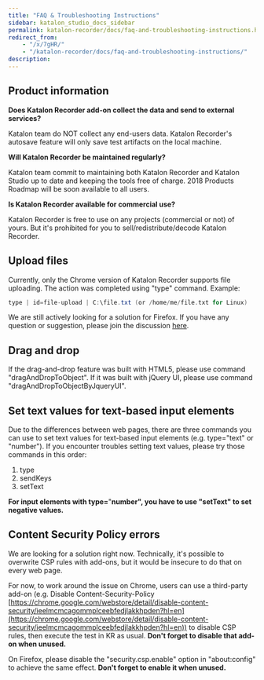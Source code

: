 ```yaml
---
title: "FAQ & Troubleshooting Instructions"
sidebar: katalon_studio_docs_sidebar
permalink: katalon-recorder/docs/faq-and-troubleshooting-instructions.html
redirect_from:
    - "/x/7gHR/"
    - "/katalon-recorder/docs/faq-and-troubleshooting-instructions/"
description:
---
```

Product information
-------------------

**Does Katalon Recorder add-on collect the data and send to external services?**

Katalon team do NOT collect any end-users data. Katalon Recorder's autosave feature will only save test artifacts on the local machine.

**Will Katalon Recorder be maintained regularly?**

Katalon team commit to maintaining both Katalon Recorder and Katalon Studio up to date and keeping the tools free of charge. 2018 Products Roadmap will be soon available to all users.

**Is Katalon Recorder available for commercial use?**

Katalon Recorder is free to use on any projects (commercial or not) of yours. But it's prohibited for you to sell/redistribute/decode Katalon Recorder.

Upload files
------------

Currently, only the Chrome version of Katalon Recorder supports file uploading. The action was completed using "type" command. Example:

```groovy
type | id=file-upload | C:\file.txt (or /home/me/file.txt for Linux)
```

We are still actively looking for a solution for Firefox. If you have any question or suggestion, please join the discussion [here](https://forum.katalon.com/discussion/4833/katalon-automation-recorder-how-to-do-a-file-upload-htmlinputelement).

Drag and drop
-------------

If the drag-and-drop feature was built with HTML5, please use command "dragAndDropToObject". If it was built with jQuery UI, please use command "dragAndDropToObjectByJqueryUI".

Set text values for text-based input elements
---------------------------------------------

Due to the differences between web pages, there are three commands you can use to set text values for text-based input elements (e.g. type="text" or "number"). If you encounter troubles setting text values, please try those commands in this order:

1.  type
2.  sendKeys
3.  setText

**For input elements with type=**"**number", you have to use "setText" to set negative values.**

Content Security Policy errors
------------------------------

We are looking for a solution right now. Technically, it's possible to overwrite CSP rules with add-ons, but it would be insecure to do that on every web page.

For now, to work around the issue on Chrome, users can use a third-party add-on (e.g. Disable Content-Security-Policy [https://chrome.google.com/webstore/detail/disable-content-security/ieelmcmcagommplceebfedjlakkhpden?hl=en](https://chrome.google.com/webstore/detail/disable-content-security/ieelmcmcagommplceebfedjlakkhpden?hl=en)) to disable CSP rules, then execute the test in KR as usual. **Don't forget to disable that add-on when unused.**

On Firefox, please disable the "security.csp.enable" option in "about:config" to achieve the same effect. **Don't forget to enable it when unused.**